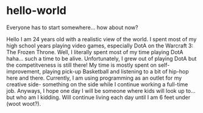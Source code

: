 # hello-world
Everyone has to start somewhere... how about now?

Hello I am 24 years old with a realistic view of the world. I spent most of my high school years playing video games, especially DotA on the Warcraft 3: The Frozen Throne. Well, I literally spent most of my time playing DotA haha... such a time to be alive. Unfortunately, I grew out of playing DotA but the competitveness is still there! My time is mostly spent on self-improvement, playing pick-up Basketball and listening to a bit of hip-hop here and there. Currently, I am using programming as an outlet for my creative side- something on the side while I continue working a full-time job. Anyways, I hope one day I will be someone where kids will look up to... but who am I kidding. Will continue living each day until I am 6 feet under (woot woot?).

